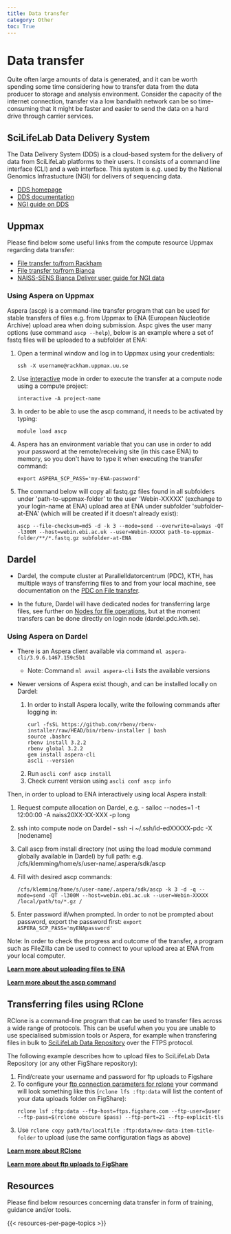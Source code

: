 ```yaml
---
title: Data transfer
category: Other
toc: True
---
```


# Data transfer
Quite often large amounts of data is generated, and it can be worth spending some time considering how to transfer data from the data producer to storage and analysis environment. Consider the capacity of the internet connection, transfer via a low bandwith network can be so time-consuming that it might be faster and easier to send the data on a hard drive through carrier services.

## SciLifeLab Data Delivery System
The Data Delivery System (DDS) is a cloud-based system for the delivery of data from SciLifeLab platforms to their users. It consists of a command line interface (CLI) and a web interface. This system is e.g. used by the National Genomics Infrastucture (NGI) for delivers of sequencing data.

<div>
  <ul>
    <li><a href="https://delivery.scilifelab.se/">DDS homepage</a></li>
    <li><a href="https://scilifelabdatacentre.github.io/dds_cli/">DDS documentation</a></li>
    <li><a href="https://ngisweden.scilifelab.se/resources/data-delivery-dds/">NGI guide on DDS</a></li>
  </ul>
</div>

## Uppmax

Please find below some useful links from the compute resource Uppmax regarding data transfer:

<div>
  <ul>
    <li><a href="https://docs.uppmax.uu.se/cluster_guides/transfer_rackham/">File transfer to/from Rackham</a></li>
     <li><a href="https://docs.uppmax.uu.se/cluster_guides/transfer_bianca/">File transfer to/from Bianca</a></li>
    <li><a href="https://scilifelabdatacentre.github.io/dds_cli/installation/#bianca">NAISS-SENS Bianca Deliver user guide for NGI data</a></li>
  </ul>
</div>

### Using Aspera on Uppmax

Aspera  (ascp) is a command-line transfer program that can be used for stable transfers of files e.g. from Uppmax to ENA (European Nucleotide Archive) upload area when doing submission. Aspc gives the user many options (use command `ascp --help`), below is an example where a set of fastq files will be uploaded to a subfolder at ENA:

1. Open a terminal window and log in to Uppmax using your credentials:  
    ```
    ssh -X username@rackham.uppmax.uu.se
    ```
1. Use <a href="https://docs.uppmax.uu.se/cluster_guides/interactive_more/" target="_blank">interactive</a> mode in order to execute the transfer at a compute node using a compute project:  
    ```
    interactive -A project-name
    ```
1. In order to be able to use the ascp command, it needs to be activated by typing:  
    ```
    module load ascp
    ```
1. Aspera has an environment variable that you can use in order to add your password at the remote/receiving site (in this case ENA) to memory, so you don't have to type it when executing the transfer command:  
    ```
    export ASPERA_SCP_PASS='my-ENA-password'
    ```
1. The command below will copy all fastq.gz files found in all subfolders under 'path-to-uppmax-folder' to the user 'Webin-XXXXX' (exchange to your login-name at ENA) upload area at ENA under subfolder 'subfolder-at-ENA' (which will be created if it doesn't already exist):  
    ```
    ascp --file-checksum=md5 -d -k 3 --mode=send --overwrite=always -QT -l300M --host=webin.ebi.ac.uk --user=Webin-XXXXX path-to-uppmax-folder/**/*.fastq.gz subfolder-at-ENA
    ```

## Dardel

* Dardel, the compute cluster at Parallelldatorcentrum (PDC), KTH, has multiple ways of transferring files to and from your local machine, see documentation on the <a href="https://support.pdc.kth.se/doc/data_management/file_transfer/" target="_blank">PDC on File transfer</a>.

* In the future, Dardel will have dedicated nodes for transferring large files, see further on <a href="https://support.pdc.kth.se/doc/data_management/data_management/#nodes-for-file-operations" target="_blank">Nodes for file operations</a>, but at the moment transfers can be done directly on login node (dardel.pdc.kth.se).

### Using Aspera on Dardel

* There is an Aspera client available via command `ml aspera-cli/3.9.6.1467.159c5b1`
  * Note: Command `ml avail aspera-cli` lists the available versions

* Newer versions of Aspera exist though, and can be installed locally on Dardel:

  1. In order to install Aspera locally, write the following commands after logging in:
      ```
      curl -fsSL https://github.com/rbenv/rbenv-installer/raw/HEAD/bin/rbenv-installer | bash
      source .bashrc
      rbenv install 3.2.2
      rbenv global 3.2.2
      gem install aspera-cli
      ascli --version
      ```
  1. Run `ascli conf ascp install`
  1. Check current version using `ascli conf ascp info`

Then, in order to upload to ENA interactively using local Aspera install:

1. Request compute allocation on Dardel, e.g. - salloc --nodes=1 -t 12:00:00 -A naiss20XX-XX-XXX -p long
1. ssh into compute node on Dardel - ssh -i ~/.ssh/id-edXXXXX-pdc -X [nodename]
1. Call ascp from install directory (not using the load module command globally available in Dardel) by full path:
    e.g. /cfs/klemming/home/s/user-name/.aspera/sdk/ascp
1. Fill with desired ascp commands:
    ```
    /cfs/klemming/home/s/user-name/.aspera/sdk/ascp -k 3 -d -q --mode=send -QT -l300M --host=webin.ebi.ac.uk --user=Webin-XXXXX /local/path/to/*.gz /
    ```

1. Enter password if/when prompted. In order to not be prompted about password, export the password first: `export ASPERA_SCP_PASS='myENApassword'`

Note: In order to check the progress and outcome of the transfer, a program such as FileZilla can be used to connect to your upload area at ENA from your local computer.

<a class="link-teal" href="https://ena-docs.readthedocs.io/en/latest/submit/fileprep/upload.html" target="_blank"><b>Learn more about uploading files to ENA <i class="bi bi-box-arrow-up-right"></i></b></a>

<a class="link-teal" href="https://download.asperasoft.com/download/docs/ascp/3.5.2/html/dita/ascp_usage.html" target="_blank"><b>Learn more about the ascp command <i class="bi bi-box-arrow-up-right"></i></b></a>

## Transferring files using RClone
RClone is a command-line program that can be used to transfer files across a wide range of protocols. This can be useful when you you are unable to use specialised submission tools or Aspera, for example when transfering files in bulk to <a href="https://www.scilifelab.se/data/repository/" target="_blank">SciLifeLab Data Repository</a> over the FTPS protocol.

The following example describes how to upload files to SciLifeLab Data Repository (or any other FigShare repository):

1. Find/create your username and password for ftp uploads to Figshare
1. To configure your <a href="https://rclone.org/ftp/" target="_blank">ftp connection parameters for rclone</a> your command will look something like this (`rclone lfs :ftp:data` will list the content of your data uploads folder on FigShare):
   ```
   rclone lsf :ftp:data --ftp-host=ftps.figshare.com --ftp-user=$user --ftp-pass=$(rclone obscure $pass) --ftp-port=21 --ftp-explicit-tls
   ```
1. Use `rclone copy path/to/localfile :ftp:data/new-data-item-title-folder` to upload (use the same configuration flags as above)

<a class="link-teal" href="https://rclone.org/docs/" target="_blank"><b>Learn more about RClone <i class="bi bi-box-arrow-up-right"></i></b></a>

<a class="link-teal" href="https://help.figshare.com/article/upload-large-datasets-and-bulk-upload-using-the-ftp-uploader-desktop-uploader-or-api" target="_blank"><b>Learn more about ftp uploads to FigShare <i class="bi bi-box-arrow-up-right"></i></b></a>

## Resources
Please find below resources concerning data transfer in form of training, guidance and/or tools.

{{< resources-per-page-topics >}}
